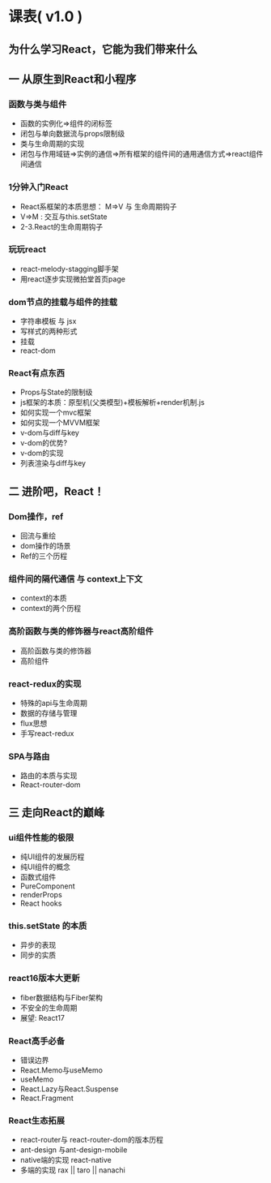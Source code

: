 # 课表( v1.0 )
## 为什么学习React，它能为我们带来什么
## 一 从原生到React和小程序
### 函数与类与组件  
- 函数的实例化=>组件的闭标签 
- 闭包与单向数据流与props限制级
- 类与生命周期的实现
- 闭包与作用域链=>实例的通信=>所有框架的组件间的通用通信方式=>react组件间通信
### 1分钟入门React
- React系框架的本质思想： M=>V  与 生命周期钩子
- V=>M :  交互与this.setState
- 2-3.React的生命周期钩子

### 玩玩react
- react-melody-stagging脚手架
- 用react逐步实现微拍堂首页page

### dom节点的挂载与组件的挂载
- 字符串模板 与 jsx
- 写样式的两种形式
- 挂载
- react-dom

### React有点东西
- Props与State的限制级
- js框架的本质：原型机(父类模型)+模板解析+render机制.js
- 如何实现一个mvc框架
- 如何实现一个MVVM框架
- v-dom与diff与key
- v-dom的优势?
- v-dom的实现
- 列表渲染与diff与key

## 二 进阶吧，React！
### Dom操作，ref
- 回流与重绘
- dom操作的场景
- Ref的三个历程
### 组件间的隔代通信 与 context上下文
- context的本质
- context的两个历程
### 高阶函数与类的修饰器与react高阶组件
- 高阶函数与类的修饰器
- 高阶组件
### react-redux的实现
- 特殊的api与生命周期
- 数据的存储与管理
- flux思想
- 手写react-redux    
### SPA与路由
- 路由的本质与实现
- React-router-dom

## 三 走向React的巅峰 
### ui组件性能的极限
- 纯UI组件的发展历程
- 纯UI组件的概念
- 函数式组件
- PureComponent
- renderProps
- React hooks
### this.setState 的本质
- 异步的表现
- 同步的实质
### react16版本大更新
- fiber数据结构与Fiber架构
- 不安全的生命周期
- 展望: React17
### React高手必备
- 错误边界
- React.Memo与useMemo
- useMemo
- React.Lazy与React.Suspense
- React.Fragment
### React生态拓展
- react-router与 react-router-dom的版本历程
- ant-design 与ant-design-mobile
- native端的实现 react-native
- 多端的实现 rax || taro || nanachi